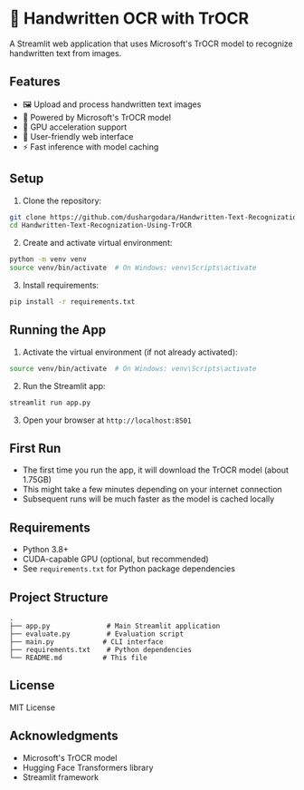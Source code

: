 # 📝 Handwritten OCR with TrOCR

A Streamlit web application that uses Microsoft's TrOCR model to recognize handwritten text from images.

## Features

- 🖼️ Upload and process handwritten text images
- 🤖 Powered by Microsoft's TrOCR model
- 🚀 GPU acceleration support
- 📱 User-friendly web interface
- ⚡ Fast inference with model caching

## Setup

1. Clone the repository:
```bash
git clone https://github.com/dushargodara/Handwritten-Text-Recognization-Using-TrOCR-main.git
cd Handwritten-Text-Recognization-Using-TrOCR 
```

2. Create and activate virtual environment:
```bash
python -m venv venv
source venv/bin/activate  # On Windows: venv\Scripts\activate
```

3. Install requirements:
```bash
pip install -r requirements.txt
```

## Running the App

1. Activate the virtual environment (if not already activated):
```bash
source venv/bin/activate  # On Windows: venv\Scripts\activate
```

2. Run the Streamlit app:
```bash
streamlit run app.py
```

3. Open your browser at `http://localhost:8501`

## First Run

- The first time you run the app, it will download the TrOCR model (about 1.75GB)
- This might take a few minutes depending on your internet connection
- Subsequent runs will be much faster as the model is cached locally

## Requirements

- Python 3.8+
- CUDA-capable GPU (optional, but recommended)
- See `requirements.txt` for Python package dependencies

## Project Structure

```
.
├── app.py              # Main Streamlit application
├── evaluate.py         # Evaluation script
├── main.py            # CLI interface
├── requirements.txt    # Python dependencies
└── README.md          # This file
```

## License

MIT License

## Acknowledgments

- Microsoft's TrOCR model
- Hugging Face Transformers library
- Streamlit framework 